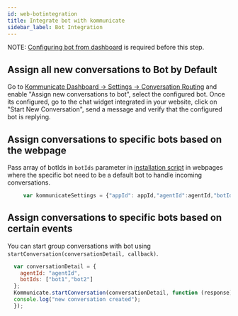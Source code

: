 ```yaml
---
id: web-botintegration
title: Integrate bot with kommunicate
sidebar_label: Bot Integration
---
```


NOTE: [Configuring bot from dashboard](https://docs.kommunicate.io/docs/bot-configration.html) is required before this step.

## Assign all new conversations to Bot by Default
Go to [Kommunicate Dashboard -> Settings -> Conversation Routing](https://dashboard.kommunicate.io/settings/agent-assignment) and enable "Assign new conversations to bot", select the configured bot. 
Once its configured, go to the chat widget integrated in your website, click on "Start New Conversation", send a message and verify that the configured bot is replying.


## Assign conversations to specific bots based on the webpage
Pass array of botIds in `botIds` parameter in [installation script](https://docs.kommunicate.io/docs/web-installation.html#script) in webpages where the specific bot need to be a default bot to handle incoming conversations.

```javascript
     var kommunicateSettings = {"appId": appId,"agentId":agentId,"botIds":["liz"],"conversationTitle":conversationTitle,"botIds":["bot1","bot2"],"onInit":callback};
```

## Assign conversations to specific bots based on certain events
You can start group conversations with bot using `startConversation(conversationDetail, callback)`.

```javascript
  var conversationDetail = {
    agentId: "agentId",
    botIds: ["bot1","bot2"]
  };
  Kommunicate.startConversation(conversationDetail, function (response) {
  console.log("new conversation created");
  }); 
```
